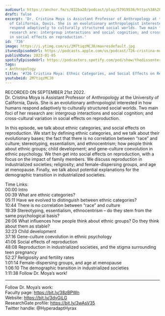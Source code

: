 ```yaml
---
audiourl: https://anchor.fm/s/822ba20/podcast/play/57919536/https%3A%2F%2Fd3ctxlq1ktw2nl.cloudfront.net%2Fstaging%2F2022-8-21%2F86c4b8bb-80e9-6243-bc6b-b6b6ae0b8d96.m4a
draft: false
excerpt: 'Dr. Cristina Moya is Assistant Professor of Anthropology at the University
  of California, Davis. She is an evolutionary anthropologist interested in how humans
  respond adaptively to culturally structured social worlds. Two main foci of her
  research are: intergroup interactions and social cognition; and cross-cultural variation
  in social effects on reproduction.'
id: '726'
image: https://i.ytimg.com/vi/2M7tiqzMCJ0/maxresdefault.jpg
itunesEpisodeUrl: https://podcasts.apple.com/us/podcast/726-cristina-moya-ethnic-categories-and-social/id1451347236?i=1000592753333&uo=4
publishDate: 2023-01-05
spotifyEpisodeUrl: https://podcasters.spotify.com/pod/show/thedissenter/episodes/726-Cristina-Moya-Ethnic-Categories--and-Social-Effects-on-Reproduction-e1o62jg
tags:
- Anthropology
title: '#726 Cristina Moya: Ethnic Categories, and Social Effects on Reproduction'
youtubeid: 2M7tiqzMCJ0
---
```

<div class="timelinks">

RECORDED ON SEPTEMBER 21st 2022.  
Dr. Cristina Moya is Assistant Professor of Anthropology at the University of California, Davis. She is an evolutionary anthropologist interested in how humans respond adaptively to culturally structured social worlds. Two main foci of her research are: intergroup interactions and social cognition; and cross-cultural variation in social effects on reproduction.

In this episode, we talk about ethnic categories, and social effects on reproduction. We start by defining ethnic categories, and we talk about their evolutionary bases; the fact that there is no correlation between “race” and culture; stereotyping, essentialism, and ethnocentrism; how people think about ethnic groups; child development; and gene-culture coevolution in ethnic psychology. We then get into social effects on reproduction, with a focus on the impact of family members. We discuss reproduction in industrialized societies; religiosity; and female-dispersing groups, and age at menopause. Finally, we talk about potential explanations for the demographic transition in industrialized societies.

Time Links:  
<time>00:00</time> Intro  
<time>00:39</time> What are ethnic categories?  
<time>05:11</time> Have we evolved to distinguish between ethnic categories?  
<time>10:44</time> There is no correlation between “race” and culture  
<time>19:39</time> Stereotyping, essentialism, ethnocentrism – do they stem from the same psychological basis?  
<time>26:06</time> What influences how people think about ethnic groups? Do they think about them as stable?  
<time>32:23</time> Child development  
<time>37:16</time> Gene-culture coevolution in ethnic psychology  
<time>41:06</time> Social effects of reproduction  
<time>48:08</time> Reproduction in industrialized societies, and the stigma surrounding teen pregnancy  
<time>52:27</time> Religiosity and fertility rates  
<time>1:01:14</time> Female-dispersing groups, and age at menopause  
<time>1:06:10</time> The demographic transition in industrialized societies  
<time>1:11:38</time> Follow Dr. Moya’s work!

---

Follow Dr. Moya’s work:  
Faculty page: https://bit.ly/38zBPWn  
Website: https://bit.ly/3dyGiLG  
ResearchGate profile: https://bit.ly/3wAsV35  
Twitter handle: @HyperadaptHyrax
</div>

